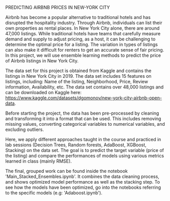PREDICTING AIRBNB PRICES IN NEW-YORK CITY

Airbnb has become a popular alternative to traditional hotels and has disrupted the hospitality industry. Through Airbnb, individuals can list their own properties as rental places. In New York City alone, there are around 47,000 listings. While traditional hotels have teams that carefully measure demand and supply to adjust pricing, as a host, it can be challenging to determine the optimal price for a listing. The variation in types of listings can also make it difficult for renters to get an accurate sense of fair pricing. In this project, we will use ensemble learning methods to predict the price of Airbnb listings in New York City.

The data set for this project is obtained from Kaggle and contains the listings in New York City in 2019. The data set includes 15 features on listings, including: Name of the listing, Neighborhood, Price, Review information, Availability, etc. The data set contains over 48,000 listings and can be downloaded on Kaggle here: https://www.kaggle.com/datasets/dgomonov/new-york-city-airbnb-open-data.

Before starting the project, the data has been pre-processed by cleaning and transforming it into a format that can be used. This includes removing missing values, converting categorical variables to numerical variables, and excluding outliers.

Here, we apply different approaches taught in the course and practiced in lab sessions (Decision Trees, Random forests, AdaBoost, XGBoost, Stacking) on the data set. The goal is to predict the target variable (price of the listing) and compare the performances of models using various metrics learned in class (mainly RMSE).

The final, grouped work can be found inside the notebook 'Main_Stacked_Ensembles.ipynb'. It combines the data cleaning process, and shows optimized model performance as well as the stacking step. To see how the models have been optimized, go into the notebooks referring to the specific models (e.g: 'Adaboost.ipynb'). 

